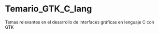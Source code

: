 # Temario_GTK_C_lang
Temas relevantes en el desarrollo de interfaces gráficas en lenguaje C con GTK
